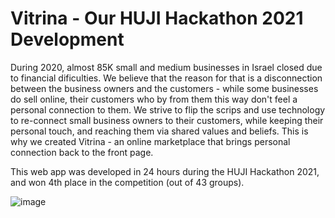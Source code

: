 # Vitrina - Our HUJI Hackathon 2021 Development
During 2020, almost 85K small and medium businesses in Israel closed due to financial dificulties. We believe that the reason for that is a disconnection between the business owners and the customers - while some businesses do sell online, their customers who by from them this way don't feel a personal connection to them. We strive to flip the scrips and use technology to re-connect small business owners to their customers, while keeping their personal touch, and reaching them via shared values and beliefs. This is why we created Vitrina - an online marketplace that brings personal connection back to the front page. 

This web app was developed in 24 hours during the HUJI Hackathon 2021, and won 4th place in the competition (out of 43 groups).

![image](https://user-images.githubusercontent.com/36603609/119272323-0686e580-bc0e-11eb-9764-99adb6179b05.png)
